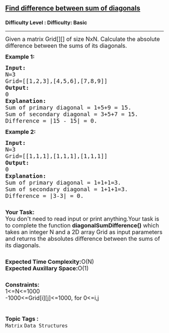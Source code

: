 <h2><a href="https://www.geeksforgeeks.org/problems/find-difference-between-sum-of-diagonals1554/1?page=1&category=Matrix&difficulty=Basic&sortBy=submissions">Find difference between sum of diagonals</a></h2><h3>Difficulty Level : Difficulty: Basic</h3><hr><div class="problems_problem_content__Xm_eO"><p><span style="font-size:18px">Given a matrix Grid[][]&nbsp;of size NxN. Calculate the absolute difference between the sums of its diagonals.</span></p>

<p><span style="font-size:18px"><strong>Example 1:</strong></span></p>

<pre><span style="font-size:18px"><strong>Input:</strong>
N=3
Grid=[[1,2,3],[4,5,6],[7,8,9]]
<strong>Output: </strong>
0
<strong>Explanation:</strong>
Sum of primary diagonal = 1+5+9 = 15.
Sum of secondary diagonal = 3+5+7 = 15.
Difference = |15 - 15| = 0.</span></pre>

<p><strong><span style="font-size:18px">Example 2:</span></strong></p>

<pre><span style="font-size:18px"><strong>Input:</strong>
N=3
Grid=[[1,1,1],[1,1,1],[1,1,1]]
<strong>Output:</strong>
0
<strong>Explanation:</strong>
Sum of primary diagonal = 1+1+1=3.
Sum of secondary diagonal = 1+1+1=3.
Difference = |3-3| = 0.</span></pre>

<p><br>
<span style="font-size:18px"><strong>Your Task:</strong><br>
You don't need to read input or print anything.Your task is to complete the function <strong>diagonalSumDifference()</strong> which takes an integer N and a 2D array Grid as input parameters and returns the absolutes difference between the sums of its diagonals.</span></p>

<p><br>
<span style="font-size:18px"><strong>Expected Time Complexity:</strong>O(N)<br>
<strong>Expected Auxillary Space:</strong>O(1)</span></p>

<p><br>
<span style="font-size:18px"><strong>Constraints:</strong><br>
1&lt;=N&lt;=1000<br>
-1000&lt;=Grid[i][j]&lt;=1000, for 0&lt;=i,j</span></p>
</div><br><p><span style=font-size:18px><strong>Topic Tags : </strong><br><code>Matrix</code>&nbsp;<code>Data Structures</code>&nbsp;
